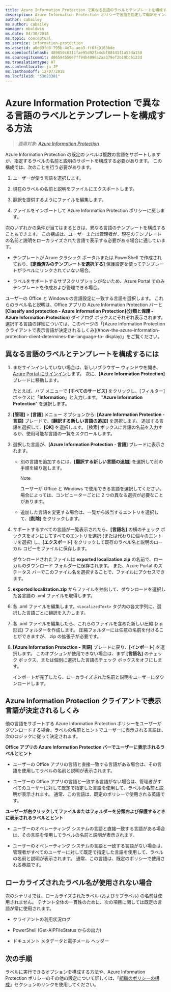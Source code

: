 ```yaml
---
title: Azure Information Protection で異なる言語のラベルとテンプレートを構成する - AIP
description: Azure Information Protection ポリシーで言語を指定して翻訳をインポートすることにより、Information Protection バーでユーザーに表示されるラベルおよびあらゆるテンプレートに、異なる言語のサポートを追加できます。
author: cabailey
ms.author: cabailey
manager: mbaldwin
ms.date: 04/30/2018
ms.topic: conceptual
ms.service: information-protection
ms.assetid: a0e89fd0-795b-4e7a-aea9-ff6fc9163bde
ms.openlocfilehash: 489850c6311fae95d92fa4cbf88441f1a57da150
ms.sourcegitcommit: d06594550e7ff94b4098a2aa379ef2b19bc6123d
ms.translationtype: HT
ms.contentlocale: ja-JP
ms.lasthandoff: 12/07/2018
ms.locfileid: "53023381"
---
```

# <a name="how-to-configure-labels-and-templates-for-different-languages-in-azure-information-protection"></a>Azure Information Protection で異なる言語のラベルとテンプレートを構成する方法

>*適用対象: [Azure Information Protection](https://azure.microsoft.com/pricing/details/information-protection)*

Azure Information Protection の既定のラベルは複数の言語をサポートしますが、指定するラベルの名前と説明のサポートを構成する必要があります。 この構成では、次のことを行う必要があります。

1. ユーザーが使う言語を選択します。 

2. 現在のラベルの名前と説明をファイルにエクスポートします。

3. 翻訳を提供するようにファイルを編集します。

4. ファイルをインポートして Azure Information Protection ポリシーに戻します。

次のいずれかの条件が当てはまるときは、異なる言語のテンプレートを構成することもできます。 この構成は、ユーザーまたは管理者が、現在のテンプレートの名前と説明をローカライズされた言語で表示する必要がある場合に適しています。

- テンプレートが Azure クラシック ポータルまたは PowerShell で作成されており、**[定義済みのテンプレートを選択する]** 保護設定を使ってテンプレートがラベルにリンクされていない場合。

- ラベルをサポートするサブスクリプションがないため、Azure Portal でのみテンプレートを作成および管理できる場合。

ユーザーの Office と Windows の言語設定に一致する言語を選択します。 これらのラベル名と説明は、Office アプリの Azure Information Protection バーと **[Classify and protection - Azure Information Protection]\(分類と保護 - Azure Information Protection\)** ダイアログ ボックスにそれぞれ表示されます。 選択する言語の詳細については、このページの「[Azure Information Protection クライアントで表示言語が決定されるしくみ](#how-the-azure-information-protection-client-determines-the-language-to- display)」をご覧ください。 

## <a name="to-configure-labels-and-templates-for-different-languages"></a>異なる言語のラベルとテンプレートを構成するには

1. まだサインインしていない場合は、新しいブラウザー ウィンドウを開き、[Azure Portal にサインイン](configure-policy.md#signing-in-to-the-azure-portal)します。 次に、**[Azure Information Protection]** ブレードに移動します。
    
    たとえば、ハブ メニューで **[すべてのサービス]** をクリックし、[フィルター] ボックスに「**Information**」と入力します。 "**Azure Information Protection**" を選択します。

2. **[管理]** > **[言語]** メニュー オプションから: **[Azure Information Protection - 言語]** ブレードで、**[翻訳する新しい言語の追加]** を選択します。 追加する言語を選択して、**[OK]** を選択します。 [検索] ボックスに言語の名前を入力するか、使用可能な言語の一覧をスクロールします。

3. 選択した言語が、**[Azure Information Protection - 言語]** ブレードに表示されます。
    
    - 別の言語を追加するには、**[翻訳する新しい言語の追加]** を選択して前の手順を繰り返します。 
        
        > [!NOTE]
        > ユーザーが Office と Windows で使用できる言語を選択してください。 場合によっては、コンピューターごとに 2 つの異なる選択が必要なことがあります。
        
    - 追加した言語を変更する場合は、一覧から該当するエントリを選択して、**[削除]** をクリックします。

4. サポートするすべての言語が一覧表示されたら、**[言語名]** の横のチェック ボックスをオンにしてすべてのエントリを選択 (または代わりに個々のエントリを選択) し、**[エクスポート]** をクリックして既存のラベル名と説明のローカル コピーをファイルに保存します。 
    
    ダウンロードされたファイルは **exported localization.zip** の名前で、ローカルのダウンロード フォルダーに保存されます。 また、Azure Portal のステータス バーでこのファイル名を選択することで、ファイルにアクセスできます。

5. **exported localization.zip** からファイルを抽出して、ダウンロードを選択した各言語の .xml ファイルを取得します。 

6. 各 .xml ファイルを編集します。`<LocalizedText>` タグ内の各文字列に、選択した言語ごとに翻訳を入力します。 

7. 各 .xml ファイルを編集したら、これらのファイルを含めた新しい圧縮 (zip 形式) フォルダーを作成します。 圧縮フォルダーには任意の名前を付けることができますが、.zip の拡張子が必要です。

8. **[Azure Information Protection - 言語]** ブレードに戻り、**[インポート]** を選択します。 このオプションが使用できない場合は、まず **[言語名]** のチェック ボックス、または個別に選択した言語のチェック ボックスをオフにします。
    
    インポートが完了したら、ローカライズされた名前と説明をユーザーにダウンロードします。

## <a name="how-the-azure-information-protection-client-determines-the-language-to-display"></a>Azure Information Protection クライアントで表示言語が決定されるしくみ

他の言語をサポートする Azure Information Protection ポリシーをユーザーがダウンロードする場合、ラベルの名前とヒントでユーザーに表示される言語は、次のロジックに従って決定されます。

**Office アプリの Azure Information Protection バーでユーザーに表示されるラベルとヒント**

- ユーザーの Office アプリの言語と直接一致する言語がある場合は、その言語を使用してラベルの名前と説明が表示されます。

- ユーザーの Office アプリの言語と一致する言語がない場合は、管理者がすべてのユーザーに対して既定で指定した言語を使用して、ラベルの名前と説明が表示されます。 通常、この言語は、既定のポリシーで使用される英語です。

**ユーザーが右クリックしてファイルまたはフォルダーを分類および保護するときに表示されるラベルとヒント**

- ユーザーのオペレーティング システムの言語と直接一致する言語がある場合は、その言語を使用してラベルの名前と説明が表示されます。

- ユーザーのオペレーティング システムの言語と一致する言語がない場合は、管理者がすべてのユーザーに対して既定で指定した言語を使用して、ラベルの名前と説明が表示されます。 通常、この言語は、既定のポリシーで使用される英語です。

## <a name="when-localized-label-names-are-not-used"></a>ローカライズされたラベル名が使用されない場合

次のシナリオでは、ローカライズされたラベル (およびサブラベル) の名前は使用されません。 テナント全体の一貫性のために、次の項目に関しては既定の言語が常に使用されます。

- クライアントの利用状況ログ

- PowerShell (Get-AIPFileStatus からの出力)

- ドキュメント メタデータと電子メール ヘッダー


## <a name="next-steps"></a>次の手順

ラベルに実行できるオプションを構成する方法や、Azure Information Protection ポリシーのその他の設定について詳しくは、「[組織のポリシーの構成](configure-policy.md#configuring-your-organizations-policy)」セクションのリンクを使用してください。



